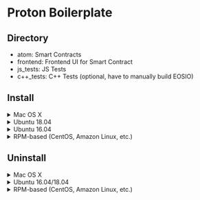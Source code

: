 # Proton Boilerplate

## Directory
- atom: Smart Contracts
- frontend: Frontend UI for Smart Contract
- js_tests: JS Tests
- c++_tests: C++ Tests (optional, have to manually build EOSIO)

## Install
<details>
  <summary>Mac OS X</summary>
  <p>

    brew tap eosio/eosio
    brew tap eosio/eosio.cdt

    brew install eosio
    brew install eosio.cdt
  </p>
</details>

<details>
  <summary>Ubuntu 18.04</summary>
  <p>

    wget https://github.com/eosio/eos/releases/download/v2.0.7/eosio_2.0.7-1-ubuntu-18.04_amd64.deb
    sudo apt install ./eosio_2.0.7-1-ubuntu-18.04_amd64.deb

    wget https://github.com/eosio/eosio.cdt/releases/download/v1.7.0/eosio.cdt_1.7.0-1-ubuntu-18.04_amd64.deb
    sudo apt install ./eosio.cdt_1.7.0-1-ubuntu-18.04_amd64.deb
  </p>
</details>
<details>
  <summary>Ubuntu 16.04</summary>
  <p>

    wget https://github.com/eosio/eos/releases/download/v2.0.7/eosio_2.0.7-1-ubuntu-16.04_amd64.deb
    sudo apt install ./eosio_2.0.7-1-ubuntu-16.04_amd64.deb

    wget https://github.com/eosio/eosio.cdt/releases/download/v1.7.0/eosio.cdt_1.7.0-1-ubuntu-16.04_amd64.deb
    sudo apt install ./eosio.cdt_1.7.0-1-ubuntu-16.04_amd64.deb
  </p>
</details>

<details>
  <summary>RPM-based (CentOS, Amazon Linux, etc.)</summary>
  <p>

    wget https://github.com/eosio/eos/releases/download/v2.0.7/eosio-2.0.7-1.el7.x86_64.rpm
    sudo yum install ./eosio-2.0.7-1.el7.x86_64.rpm

    wget https://github.com/eosio/eosio.cdt/releases/download/v1.7.0/eosio.cdt-1.7.0-1.el7.x86_64.rpm
    sudo yum install ./eosio.cdt-1.7.0-1.el7.x86_64.rpm
  </p>
</details>


## Uninstall

<details>
  <summary>Mac OS X</summary>
  <p>

    brew remove eosio
    brew remove eosio.cdt
  </p>
</details>

<details>
  <summary>Ubuntu 16.04/18.04</summary>
  <p>

    sudo apt remove eosio
    sudo apt remove eosio.cdt
  </p>
</details>


<details>
  <summary>RPM-based (CentOS, Amazon Linux, etc.)</summary>
  <p>
    sudo yum remove eosio
    sudo yum remove eosio.cdt
  </p>
</details>
